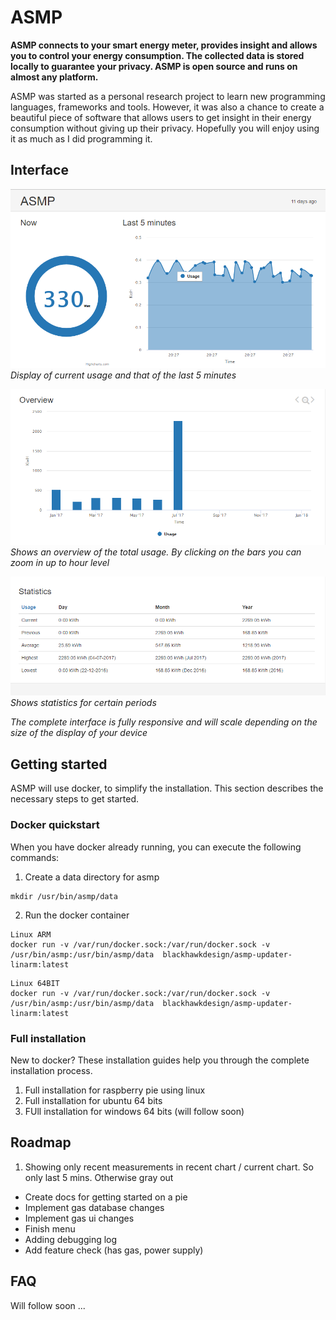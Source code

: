 # ASMP
**ASMP connects to your smart energy meter, provides insight and allows you to control your energy consumption. The collected data is stored locally to guarantee your privacy. ASMP is  open source and runs on almost any platform.**

ASMP was started as a personal research project to learn new programming languages, frameworks and tools. However, it was also a chance to create a beautiful piece of software that allows users to get insight in their energy consumption without giving up their privacy. Hopefully you will enjoy using it as much as I did programming it. 

## Interface

![Desktop Interface screenshot 1](/doc/screenshots/interface/interface_sh1.png)
*Display of current usage and that of the last 5 minutes*

![Interface screenshot 2](/doc/screenshots/interface/interface_sh2.png)
*Shows an overview of the total usage. By clicking on the bars you can zoom in up to hour level*

![Interface screenshot 3](/doc/screenshots/interface/interface_sh3.png)
*Shows statistics for certain periods*

*The complete interface is fully responsive and will scale depending on the size of the display of your device*

## Getting started
ASMP will use docker, to simplify the installation. This section describes the necessary steps to get started.

### Docker quickstart
When you have docker already running, you can execute the following commands:

1. Create a data directory for asmp
```
mkdir /usr/bin/asmp/data
```

2. Run the docker container
```
Linux ARM
docker run -v /var/run/docker.sock:/var/run/docker.sock -v /usr/bin/asmp:/usr/bin/asmp/data  blackhawkdesign/asmp-updater-linarm:latest
```
```
Linux 64BIT
docker run -v /var/run/docker.sock:/var/run/docker.sock -v /usr/bin/asmp:/usr/bin/asmp/data  blackhawkdesign/asmp-updater-linarm:latest
```

### Full installation 
New to docker? These installation guides help you through the complete installation process.
1. Full installation for raspberry pie using linux
2. Full installation for ubuntu 64 bits
3. FUll installation for windows 64 bits (will follow soon)

## Roadmap
1. Showing only recent measurements in recent chart / current chart. So only last 5 mins. Otherwise gray out
* Create docs for getting started on a pie
* Implement gas database changes
* Implement gas ui changes
* Finish menu
* Adding debugging log
* Add feature check (has gas, power supply)

## FAQ
Will follow soon ...
